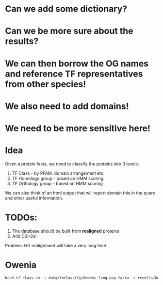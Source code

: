 # Can we add some dictionary? 
# Can we be more sure about the results? 
# We can then borrow the OG names and reference TF representatives from other species! 
# We also need to add domains! 
# We need to be more sensitive here!

# Idea 
Given a protein fasta, we need to classify the proteins into 3 levels:
1. TF Class - by PFAM: domain arrangement etc.   
2. TF Homology group - based on HMM scoring  
3. TF Orthology group - based on HMM scoring  

We can also think of an html output that will report domain this in the query and other useful information. 



# TODOs:
1. The database should be built from __realigned__ proteins
2. Add C2H2s!

Problem: HG realignment will take a very long time 

# Owenia

```bash
bash tf_class.sh -i data/toclassify/Owefus_long.pep.fasta -o results/Owefus.db1.tsv -n 5 -d db_v1.0/
```


